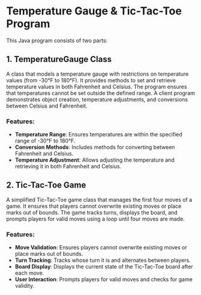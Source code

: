 # Temperature Gauge & Tic-Tac-Toe Program

This Java program consists of two parts:

## 1. TemperatureGauge Class
A class that models a temperature gauge with restrictions on temperature values (from -30°F to 180°F). It provides methods to set and retrieve temperature values in both Fahrenheit and Celsius. The program ensures that temperatures cannot be set outside the defined range. A client program demonstrates object creation, temperature adjustments, and conversions between Celsius and Fahrenheit.

### Features:
- **Temperature Range**: Ensures temperatures are within the specified range of -30°F to 180°F.
- **Conversion Methods**: Includes methods for converting between Fahrenheit and Celsius.
- **Temperature Adjustment**: Allows adjusting the temperature and retrieving it in both Fahrenheit and Celsius.

## 2. Tic-Tac-Toe Game
A simplified Tic-Tac-Toe game class that manages the first four moves of a game. It ensures that players cannot overwrite existing moves or place marks out of bounds. The game tracks turns, displays the board, and prompts players for valid moves using a loop until four moves are made.

### Features:
- **Move Validation**: Ensures players cannot overwrite existing moves or place marks out of bounds.
- **Turn Tracking**: Tracks whose turn it is and alternates between players.
- **Board Display**: Displays the current state of the Tic-Tac-Toe board after each move.
- **User Interaction**: Prompts players for valid moves and checks for game validity.

